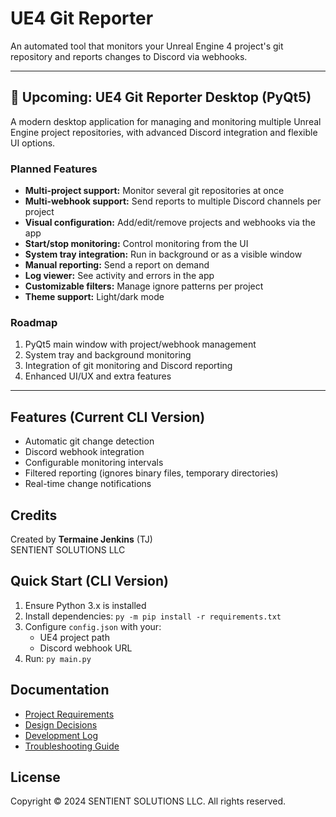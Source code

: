 # UE4 Git Reporter

An automated tool that monitors your Unreal Engine 4 project's git repository and reports changes to Discord via webhooks.

---

## 🚀 Upcoming: UE4 Git Reporter Desktop (PyQt5)
A modern desktop application for managing and monitoring multiple Unreal Engine project repositories, with advanced Discord integration and flexible UI options.

### Planned Features
- **Multi-project support:** Monitor several git repositories at once
- **Multi-webhook support:** Send reports to multiple Discord channels per project
- **Visual configuration:** Add/edit/remove projects and webhooks via the app
- **Start/stop monitoring:** Control monitoring from the UI
- **System tray integration:** Run in background or as a visible window
- **Manual reporting:** Send a report on demand
- **Log viewer:** See activity and errors in the app
- **Customizable filters:** Manage ignore patterns per project
- **Theme support:** Light/dark mode

### Roadmap
1. PyQt5 main window with project/webhook management
2. System tray and background monitoring
3. Integration of git monitoring and Discord reporting
4. Enhanced UI/UX and extra features

---

## Features (Current CLI Version)
- Automatic git change detection
- Discord webhook integration
- Configurable monitoring intervals
- Filtered reporting (ignores binary files, temporary directories)
- Real-time change notifications

## Credits
Created by **Termaine Jenkins** (TJ)  
SENTIENT SOLUTIONS LLC

## Quick Start (CLI Version)
1. Ensure Python 3.x is installed
2. Install dependencies: `py -m pip install -r requirements.txt`
3. Configure `config.json` with your:
   - UE4 project path
   - Discord webhook URL
4. Run: `py main.py`

## Documentation
- [Project Requirements](docs/PROJECT_REQUIREMENTS.md)
- [Design Decisions](docs/DESIGN_DECISIONS.md)
- [Development Log](docs/DEVLOG.md)
- [Troubleshooting Guide](docs/TROUBLESHOOTING.md)

## License
Copyright © 2024 SENTIENT SOLUTIONS LLC. All rights reserved. 